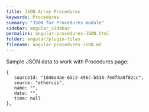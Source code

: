 ```yaml
---
title: JSON Array Procedures
keywords: Procedures
summary: "JSON for Procedures module"
sidebar: angular_sidebar
permalink: angular-procedures-JSON.html
folder: angular/plugin-tiles
filename: angular-procedures-JSON.md
---
```

Sample JSON data to work with Procedures page: 
```
{
   sourceId: "1846a4ae-65c2-496c-b538-7edf8a0f82cc",
   source: "ethercis",
   name: "",
   date: "",
   time: null
},
```
